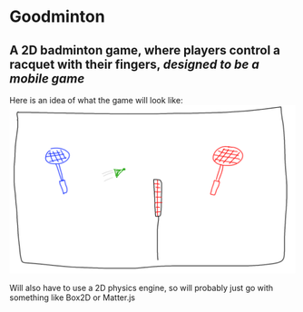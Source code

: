 # Goodminton
## A 2D badminton game, where players control a racquet with their fingers, *designed to be a mobile game*

Here is an idea of what the game will look like:
![Sketch](Previews/Sketch.png?raw=true)

Will also have to use a 2D physics engine, so will probably just go with something like Box2D or Matter.js